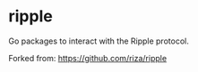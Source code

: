 ripple
======

Go packages to interact with the Ripple protocol.

Forked from: https://github.com/riza/ripple
